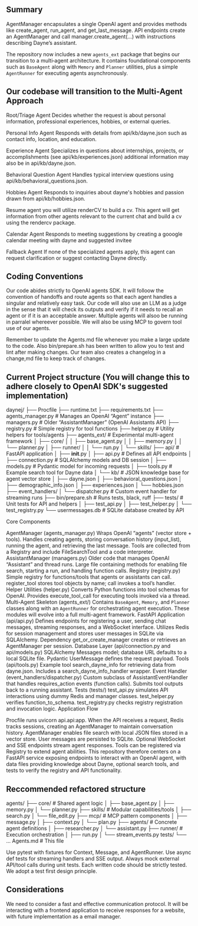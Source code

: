 ## Summary

AgentManager encapsulates a single OpenAI agent and provides methods like create_agent, run_agent, and get_last_message.
API endpoints create an AgentManager and call manager.create_agent(...) with instructions describing Dayne’s assistant.

The repository now includes a new ``agents_ext`` package that begins our transition
to a multi‑agent architecture. It contains foundational components such as
``BaseAgent`` along with ``Memory`` and ``Planner`` utilities, plus a simple
``AgentRunner`` for executing agents asynchronously.


## Our codebase will transition to the Multi‑Agent Approach

Root/Triage Agent
Decides whether the request is about personal information, professional experiences, hobbies, or external queries.

Personal Info Agent
Responds with details from api/kb/dayne.json such as contact info, location, and education.

Experience Agent
Specializes in questions about internships, projects, or accomplishments (see api/kb/experiences.json) additional information may also be in api/kb/dayne.json. 


Behavioral Question Agent
Handles typical interview questions using api/kb/behavioral_questions.json.

Hobbies Agent
Responds to inquiries about dayne's hobbies and passion drawn from api/kb/hobbies.json.

Resume agent
you will utilize renderCV to build a cv. This agent will get information from other agents relevant to the current chat and build a cv using the rendercv package.

Calendar Agent
Responds to meeting suggestions by creating a gooogle calendar meeting with dayne and suggested invitee

Fallback Agent
If none of the specialized agents apply, this agent can request clarification or suggest contacting Dayne directly.

## Coding Conventions
Our code abides strictly to OpenAI agents SDK. It will folloow the convention of handoffs and route agents so that each agent handles a singular and relatively easy task. Our code will also use an LLM as a judge in the sense that it will check its outputs and verify  if it needs to recall an agent or if it is an acceptable answer. Multiple agents will alsoo be running in parralel whereever possible. We will also be using MCP to govern tool use of our agents.

Remember to update the Agents.md file whenever you make a large update to the code. Also bin/prepare.sh has been written to allow you to test and lint after making changes.
Our team also creates a changelog in a change,md file to keep track of changes.

## Current Project structure (You will change this to adhere closely to OpenAI SDK's suggested implementation)

daynej/
├── Procfile
├── runtime.txt
├── requirements.txt
├── agents_manager.py          # Manages an OpenAI “Agent” instance
├── managers.py                # Older “AssistantManager” (OpenAI Assistants API)
├── registry.py                # Simple registry for tool functions
├── helper.py                  # Utility helpers for tools/agents
├── agents_ext/                # Experimental multi-agent framework
│   ├── core/
│   │   ├── base_agent.py
│   │   ├── memory.py
│   │   └── planner.py
│   ├── runner/
│   │   └── run.py
│   └── skills/
├── api/                       # FastAPI application
│   ├── __init__.py
│   ├── api.py                 # Defines all API endpoints
│   ├── connection.py          # SQLAlchemy models and DB session
│   ├── models.py              # Pydantic model for incoming requests
│   ├── tools.py               # Example search tool for Dayne data
│   └── kb/                    # JSON knowledge base for agent vector store
│       ├── dayne.json
│       ├── behavioral_questions.json
│       ├── demographic_info.json
│       ├── experiences.json
│       └── hobbies.json
├── event_handlers/
│   └── dispatcher.py          # Custom event handler for streaming runs
├── bin/prepare.sh             # Runs tests, black, ruff
├── tests/                     # Unit tests for API and helpers
│   ├── test_api.py
│   ├── test_helper.py
│   └── test_registry.py
└── usermessages.db            # SQLite database created by API

Core Components

AgentManager (agents_manager.py)
Wraps OpenAI “agents” (vector store + tools).
Handles creating agents, storing conversation history (input_list), running the agent, and retrieving the last message.
Tools are collected from a Registry and include FileSearchTool and a code interpreter.
AssistantManager (managers.py)
Older code that manages OpenAI “Assistant” and thread runs.
Large file containing methods for enabling file search, starting a run, and handling function calls.
Registry (registry.py)
Simple registry for functions/tools that agents or assistants can call.
register_tool stores tool objects by name; call invokes a tool’s handler.
Helper Utilities (helper.py)
Converts Python functions into tool schemas for OpenAI.
Provides execute_tool_call for executing tools invoked via a thread.
Multi-Agent Skeleton (agents_ext/)
Contains ``BaseAgent``, ``Memory``, and ``Planner`` classes along with an
``AgentRunner`` for orchestrating agent execution. These modules will evolve
into a full multi-agent framework.
FastAPI Application (api/api.py)
Defines endpoints for registering a user, sending chat messages, streaming responses, and a WebSocket interface.
Utilizes Redis for session management and stores user messages in SQLite via SQLAlchemy.
Dependency get_or_create_manager creates or retrieves an AgentManager per session.
Database Layer (api/connection.py and api/models.py)
SQLAlchemy Messages model; database URL defaults to a local SQLite file.
Pydantic UserMessage defines the request payload.
Tools (api/tools.py)
Example tool search_dayne_info for retrieving data from dayne.json.
Includes a search_dayne_info_handler wrapper.
Event Handler (event_handlers/dispatcher.py)
Custom subclass of AssistantEventHandler that handles requires_action events (function calls).
Submits tool outputs back to a running assistant.
Tests (tests/)
test_api.py simulates API interactions using dummy Redis and manager classes.
test_helper.py verifies function_to_schema.
test_registry.py checks registry registration and invocation logic.
Application Flow

Procfile runs uvicorn api.api:app.
When the API receives a request, Redis tracks sessions, creating an AgentManager to maintain conversation history.
AgentManager enables file search with local JSON files stored in a vector store.
User messages are persisted to SQLite.
Optional WebSocket and SSE endpoints stream agent responses.
Tools can be registered via Registry to extend agent abilities.
This repository therefore centers on a FastAPI service exposing endpoints to interact with an OpenAI agent, with data files providing knowledge about Dayne, optional search tools, and tests to verify the registry and API functionality.


## Reccommended refactored structure
agents/
├── core/                   # Shared agent logic
│   ├── base_agent.py
│   ├── memory.py
│   └── planner.py
├── skills/                # Modular capabilities/tools
│   ├── search.py
│   └── file_edit.py
├── mcp/                   # MCP pattern components
│   ├── message.py
│   ├── context.py
│   └── plan.py
├── agents/                # Concrete agent definitions
│   ├── researcher.py
│   └── assistant.py
├── runner/                # Execution orchestration
│   ├── run.py
│   └── stream_events.py
tests/
    └── ...
Agents.md                  # This file


Use pytest with fixtures for Context, Message, and AgentRunner.
Use async def tests for streaming handlers and SSE output.
Always mock external API/tool calls during unit tests.
Each written code should be strictly tested. We adopt a test first design principle.

## Considerations

We need to consider a fast and effective communication protocol. It will be interacting with a frontend application to receive responses for a website, with future implementation as a email manager.